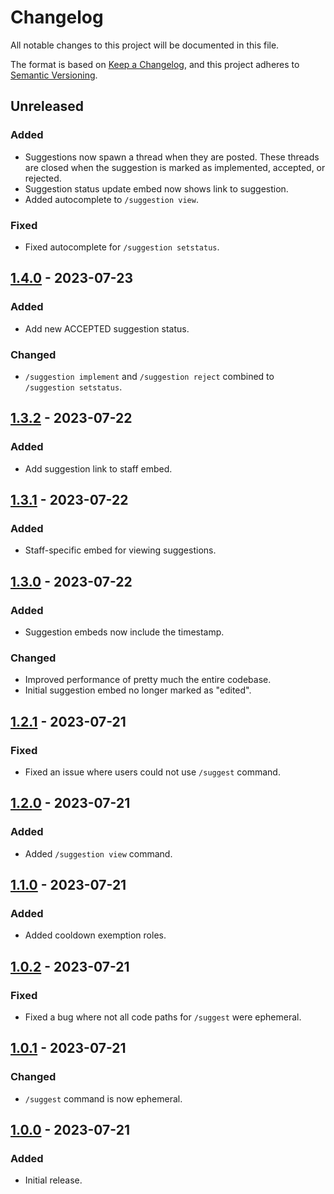 # Changelog

All notable changes to this project will be documented in this file.

The format is based on [Keep a Changelog](https://keepachangelog.com/en/1.0.0/),
and this project adheres to [Semantic Versioning](https://semver.org/spec/v2.0.0.html).

## Unreleased

### Added

- Suggestions now spawn a thread when they are posted. These threads are closed when the suggestion is marked as
implemented, accepted, or rejected.
- Suggestion status update embed now shows link to suggestion.
- Added autocomplete to `/suggestion view`.

### Fixed
- Fixed autocomplete for `/suggestion setstatus`.

## [1.4.0] - 2023-07-23

### Added

- Add new ACCEPTED suggestion status.

### Changed

- `/suggestion implement` and `/suggestion reject` combined to `/suggestion setstatus`.

## [1.3.2] - 2023-07-22

### Added

- Add suggestion link to staff embed.

## [1.3.1] - 2023-07-22

### Added

- Staff-specific embed for viewing suggestions.

## [1.3.0] - 2023-07-22

### Added

- Suggestion embeds now include the timestamp.

### Changed

- Improved performance of pretty much the entire codebase.
- Initial suggestion embed no longer marked as "edited".

## [1.2.1] - 2023-07-21

### Fixed

- Fixed an issue where users could not use `/suggest` command.

## [1.2.0] - 2023-07-21

### Added

- Added `/suggestion view` command.

## [1.1.0] - 2023-07-21

### Added

- Added cooldown exemption roles.

## [1.0.2] - 2023-07-21

### Fixed

- Fixed a bug where not all code paths for `/suggest` were ephemeral.

## [1.0.1] - 2023-07-21

### Changed

- `/suggest` command is now ephemeral.

## [1.0.0] - 2023-07-21

### Added

- Initial release.

[1.4.0]: https://github.com/BrackeysBot/SuggestionBot/releases/tag/v1.4.0
[1.3.2]: https://github.com/BrackeysBot/SuggestionBot/releases/tag/v1.3.2
[1.3.1]: https://github.com/BrackeysBot/SuggestionBot/releases/tag/v1.3.1
[1.3.0]: https://github.com/BrackeysBot/SuggestionBot/releases/tag/v1.3.0
[1.2.1]: https://github.com/BrackeysBot/SuggestionBot/releases/tag/v1.2.1
[1.2.0]: https://github.com/BrackeysBot/SuggestionBot/releases/tag/v1.2.0
[1.1.0]: https://github.com/BrackeysBot/SuggestionBot/releases/tag/v1.1.0
[1.0.2]: https://github.com/BrackeysBot/SuggestionBot/releases/tag/v1.0.2
[1.0.1]: https://github.com/BrackeysBot/SuggestionBot/releases/tag/v1.0.1
[1.0.0]: https://github.com/BrackeysBot/SuggestionBot/releases/tag/v1.0.0
